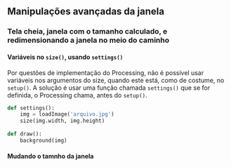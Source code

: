 ## Manipulações avançadas da janela

### Tela cheia, janela com o tamanho calculado, e redimensionando a janela no meio do caminho



#### Variáveis no `size()`, usando `settings()`

Por questões de implementação do Processing, não é possível usar variáveis nos argumentos do size, quando este está, como de costume, no `setup()`. A solução é usar uma função chamada `settings()` que se for definida, o Processing chama, antes do `setup()`.

```python
def settings():
    img = loadImage('arquivo.jpg')
    size(img.width, img.height)
 
def draw():
    background(img) 
```

#### Mudando o tamnho da janela 

